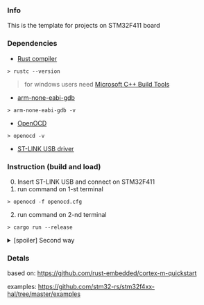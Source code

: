 ### Info
This is the template for projects on STM32F411 board

### Dependencies
- [Rust compiler](https://www.rust-lang.org/tools/install)
``` console
> rustc --version 
```
 > for windows users need [Microsoft C++ Build Tools](https://visualstudio.microsoft.com/ru/thank-you-downloading-visual-studio/?sku=BuildTools) 
- [arm-none-eabi-gdb](https://developer.arm.com/tools-and-software/open-source-software/developer-tools/gnu-toolchain/gnu-rm/downloads)
``` console
> arm-none-eabi-gdb -v
```
- [OpenOCD](https://xpack.github.io/openocd/)
  
``` console
> openocd -v
```
- [ST-LINK USB driver](https://www.st.com/en/development-tools/stsw-link009.html)


### Instruction (build and load)
0. Insert ST-LINK USB and connect on STM32F411
1. run command on 1-st terminal
``` console
> openocd -f openocd.cfg
```
2. run command on 2-nd terminal
``` console
> cargo run --release
```

<details>
  <summary>[spoiler] Second way</summary>

    ``` console
    > cargo build --release
    > cargo objcopy --bin stm32f411 --target thumbv7em-none-eabihf --release -- -O binary stm32f411.bin
    > st-flash erase
    > st-flash write stm32f411.bin 0x8000000
    ```
</details>

### Detals
based on: https://github.com/rust-embedded/cortex-m-quickstart

examples: https://github.com/stm32-rs/stm32f4xx-hal/tree/master/examples